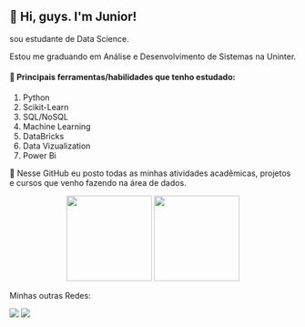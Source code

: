 <h2>👋 Hi, guys. I'm Junior!</h2>
<p>sou estudante de Data Science.</p>
<p>Estou me graduando em Análise e Desenvolvimento de Sistemas na Uninter.</p>
<h4>🌱 Principais ferramentas/habilidades que tenho estudado:</h4>
  <ol>
  <li>Python</li>
  <li>Scikit-Learn</li>
	<li>SQL/NoSQL</li>
	<li>Machine Learning</li>
	<li>DataBricks</li>
	<li>Data Vizualization</li>
  <li>Power Bi</li>
  </ol> 
  
<p>💞️ Nesse GitHub eu posto todas as minhas atividades acadêmicas, projetos e cursos que venho fazendo na área de dados.</p>

<div align="center">
<!-- 	top languages -->	
  <img height="150em" src="https://github-readme-stats-sigma-five.vercel.app/api/top-langs/?username=junioracpj&layout=compact&langs_count=7&theme=onedark"/>
<!-- 	Days Streak -->
  <img height="150em" src="https://github-readme-streak-stats.herokuapp.com?user=junioracpj&theme=onedark&border_radius=10.1"/>
</div>

<!-- Contatos -->
<div>
  <p>Minhas outras Redes:</p>
  <a href = "mailto:junioracpj6@gmail.com"><img src="https://img.shields.io/badge/Gmail-D14836?style=for-the-badge&logo=gmail&logoColor=white" target="_blank"></a>
  <a href="https://www.linkedin.com/in/antoniocarlosacpj/" target="_blank"><img src="https://img.shields.io/badge/-LinkedIn-%230077B5?style=for-the-badge&logo=linkedin&logoColor=white" target="_blank"></a>  
</div>

<!---
Junioracpj/Junioracpj is a ✨ special ✨ repository because its `README.md` (this file) appears on your GitHub profile.
You can click the Preview link to take a look at your changes.
--->
